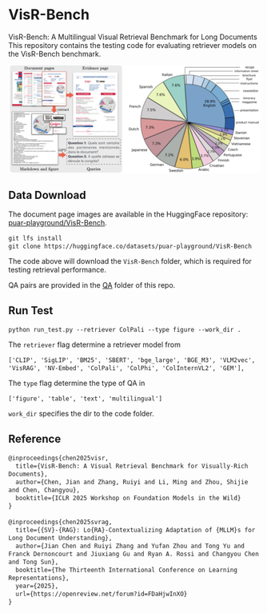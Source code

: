 # VisR-Bench

VisR-Bench: A Multilingual Visual Retrieval Benchmark for Long Documents<br />
This repository contains the testing code for evaluating retriever models on the VisR-Bench benchmark.
<br />

![cover](cover.png)

## Data Download
The document page images are available in the HuggingFace repository: [puar-playground/VisR-Bench](https://huggingface.co/datasets/puar-playground/VisR-Bench).
```
git lfs install
git clone https://huggingface.co/datasets/puar-playground/VisR-Bench
```
The code above will download the `VisR-Bench` folder, which is required for testing retrieval performance.

QA pairs are provided in the [QA](https://github.com/puar-playground/VisR-Bench/tree/main/QA) folder of this repo.


## Run Test
```
python run_test.py --retriever ColPali --type figure --work_dir .
```

The `retriever` flag determine a retriever model from 
```
['CLIP', 'SigLIP', 'BM25', 'SBERT', 'bge_large', 'BGE_M3', 'VLM2vec', 'VisRAG', 'NV-Embed', 'ColPali', 'ColPhi', 'ColInternVL2', 'GEM'], 
```
The `type` flag determine the type of QA in
```
['figure', 'table', 'text', 'multilingual']
```
`work_dir` specifies the dir to the code folder.


## Reference
```
@inproceedings{chen2025visr,
  title={VisR-Bench: A Visual Retrieval Benchmark for Visually-Rich Documents},
  author={Chen, Jian and Zhang, Ruiyi and Li, Ming and Zhou, Shijie and Chen, Changyou},
  booktitle={ICLR 2025 Workshop on Foundation Models in the Wild}
}

@inproceedings{chen2025svrag,
  title={{SV}-{RAG}: Lo{RA}-Contextualizing Adaptation of {MLLM}s for Long Document Understanding},
  author={Jian Chen and Ruiyi Zhang and Yufan Zhou and Tong Yu and Franck Dernoncourt and Jiuxiang Gu and Ryan A. Rossi and Changyou Chen and Tong Sun},
  booktitle={The Thirteenth International Conference on Learning Representations},
  year={2025},
  url={https://openreview.net/forum?id=FDaHjwInXO}
}
```